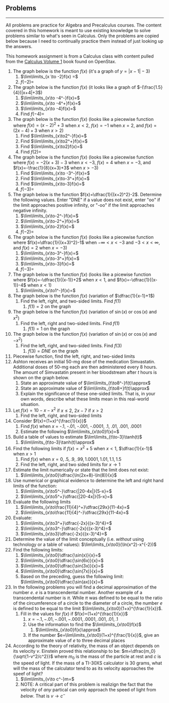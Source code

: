 ## Problems
---

All problems are practice for Algebra and Precalculus courses. The content covered in this homework is meant to use existing knowledge to solve problems similar to what's seen in Calculus. Only the problems are copied below because I need to continually practice them instead of just looking up the answers.

This homework assignment is from a Calculus class with content pulled from the [Calculus Volume 1](https://openstax.org/details/books/calculus-volume-1) book found on OpenStax.

1. The graph below is the function $f(x)$ (it's a graph of $y=|x-1|-3$)
	1. $\lim\limits_{x \to -2}f(x) =$
	2. $f(-2)=$
2. The graph below is the function $f(x)$ (it looks like a graph of $-(\frac{1.5}{4})|x+4|+3$)
	1. $\lim\limits_{x\to -4^-}f(x)=$
	2. $\lim\limits_{x\to -4^+}f(x)=$
	3. $\lim\limits_{x\to -4}f(x)=$
	4. Find $f(-4)=$
3. The graph below is the function $f(x)$ (looks like a piecewise function where $f(x)=(x-2)^2+3$ when $x<2$, $f(x)=-1$ when $x=2$, and $f(x)=(2x-4)+3$ when $x>2$)
	1. Find $\lim\limits_{x\to2^-}f(x)=$
	2. Find $\lim\limits_{x\to2^+}f(x)=$
	3. Find $\lim\limits_{x\to2}f(x)=$
	4. Find $f(2)=$
4. The graph below is the function $f(x)$ (looks like a piecewise function where $f(x)=-2(x+3)-3$ when $x<-3$, $f(x)=4$ when $x=-3$, and $f(x)=-\frac{1}{8}(x+3)+3$ when $x>-3$)
	1. Find $\lim\limits_{x\to -3^-}f(x)=$
	2. Find $\lim\limits_{x\to-3^+}f(x)=$
	3. Find $\lim\limits_{x\to-3}f(x)=$
	4. $f(-3)=$
5. The graph below is the function $f(x)=\dfrac{1}{(x+2)^2}-2$. Determine the following values. Enter "DNE" if a value does not exist, enter "oo" if the limit approaches positive infinity, or "-oo" if the limit approaches negative infinity.
	1. $\lim\limits_{x\to-2^-}f(x)=$
	2. $\lim\limits_{x\to-2^+}f(x)=$
	3. $\lim\limits_{x\to-2}f(x)=$
	4. $f(-2)=$
6. The graph below is the function $f(x)$ (looks like a piecewise function where $f(x)=\dfrac{1}{(x+3)^2}-1$ when $-\infty<x<-3$ and $-3<x<\infty$, and $f(x)=2$ when $x=-3$)
	1. $\lim\limits_{x\to-3^-}f(x)=$
	2. $\lim\limits_{x\to-3^+}f(x)=$
	3. $\lim\limits_{x\to-3}f(x)=$
	4. $f(-3)=$
7. The graph below is the function $f(x)$ (looks like a picewise function where $f(x)=-\dfrac{1}{(x-1)}+2$ when $x<1$, and $f(x)=-\dfrac{1}{(x-1)}-4$ when $x<1$)
	1. $\lim\limits_{x\to1^-}f(x)=$
8. The graph below is the function $f(x)$ (variation of $\dfrac{1}{x-1}+1$)
	1. Find the left, right, and two-sided limits. Find $f(1)$
		1. $f(1)=2$ on the graph
9. The graph below is the function $f(x)$ (variation of $\sin(x)$ or $\cos(x)$ and $x^2$)
	1. Find the left, right and two-sided limits. Find $f(1)$
		1. $f(1)=1$ on the graph
10. The graph below is the function $f(x)$ (variation of $\sin(x)$ or $\cos(x)$ and $-x^2$)
	1. Find the left, right, and two-sided limits. Find $f(3)$
		1. $f(3)=DNE$ on the graph
11. Piecewise function, find the left, right, and two-sided limits
12. Ashton receives an initial 50-mg dose of the medication Simvastatin. Additional doses of 50-mg each are then administered every 8 hours. The amount of Simvastatin present in her bloodstream after $t$ hours is shown on the graph below.
	1. State an approximate value of $\lim\limits_{t\to8^-}f(t)\approx$ 
	2. State an approximate value of $\lim\limits_{t\to8+}f(t)\approx$
	3. Explain the significance of these one-sided limits. That is, in your own words, describe what these limits mean in this real-world situation.
13. Let $f(x)=10-x-x^2$ if $x\le2$, $2x-7$ if $x>2$
	1. Find the left, right, and two-sided limits
14. Consider $f(x)=(1+x)^{\frac{1}{x}}$
	1. Find $f(x)$ when $x$ = -.1, -.01, -.001, -.0001, .1, .01, .001, .0001
	2. Estimate the following $\lim\limits_{x\to0}f(x)=$
15. Build a table of values to estimate $\lim\limits_{t\to-3}\tanh(t)$
	1. $\lim\limits_{t\to-3}\tanh(t)\approx$
16. Find the following limits if $f(x)=x^2+5$ when $x<1$, $\dfrac{1}{x-1}$ when $x>1$
	1. Find $f(x)$ when $x=0, .5, .9, .99, 1.0001, 1.01, 1.1, 1.5$
	2. Find the left, right, and two sided limits for $x\to1$
17. Estimate the limit numerically or state that the limit does not exist:
	1. $\lim\limits_{x\to0}\dfrac{\ln(2x+8)-\ln(8)}{x}$
18. Use numerical or graphical evidence to determine the left and right hand limits of the function:
	1. $\lim\limits_{x\to5^-}\dfrac{|20-4x|}{5-x}=$
	2. $\lim\limits_{x\to5^+}\dfrac{|20-4x|}{5-x}=$
19. Evaluate the following limits
	1. $\lim\limits_{x\to\frac{11}{4}^+}\dfrac{29x}{11-4x}=$
	2. $\lim\limits_{x\to\frac{11}{4}^-}\dfrac{29x}{11-4x}=$
20. Evaluate: 
	1. $\lim\limits_{x\to3^+}\dfrac{-2x}{(x-3)^4}=$
	2. $\lim\limits_{x\to3^-}\dfrac{-2x}{(x-3)^4}=$
	3. $\lim\limits_{x\to3}\dfrac{-2x}{(x-3)^4}=$
21. Determine the value of the limit conceptually (i.e. _without_ using technology or a table of values): $\lim\limits_{x\to0}(\ln(x^2)-x^{-2})$ 
22. Find the following limits:
	1. $\lim\limits_{x\to0}\dfrac{\sin(x)}{x}=$
	2. $\lim\limits_{x\to0}\dfrac{\sin(6x)}{x}=$
	3. $\lim\limits_{x\to0}\dfrac{\sin(3x)}{x}=$
	4. $\lim\limits_{x\to0}\dfrac{\sin(7x)}{x}=$
	5. Based on the preceding, guess the following limit: $\lim\limits_{x\to0}\dfrac{\sin(ax)}{x}=$
23. In the following problems you will find a decimal approximation of the number $e$. $e$ is a transcendental number. Another example of a transcendental number is $\pi$. While $\pi$ was defined to be equal to the ratio of the circumference of a circle to the diameter of a circle, the number $e$ is defined to be equal to the limit $\lim\limits_{x\to0}(1+x)^{\frac{1}{x}}$.
	1. Fill in the values for $f(x)$ if $f(x)=(1+x)^{\frac{1}{x}}$
		1. $x=-.1, -.01, -.001, -.0001, .0001, .001, .01, .1$
		2. Use the information to find the $\lim\limits_{x\to0}f(x)$
			1. $\lim\limits_{x\to0}f(x)\approx$
		3. If the number $e=\lim\limits_{x\to0}(1+x)^{\frac{1}{x}}$, give an approximate value of $e$ to three decimal places
24. According to the theory of relativity, the mass of an object depends on its velocity $v$. Einstein proved this relationship to be: $m=\dfrac{m_0}{\sqrt{1-v^2/c^2}}$ where $m_0$ is the mass of the particle at rest and $c$ is the speed of light. If the mass of a TI-30XS calculator is 30 grams, what will the mass of the calculator tend to as its velocity approaches the speef of light?
	1. $\lim\limits_{v\to c^-}m=$
	2. NOTE: A critical part of this problem is realizign the fact that the velocity of _any_ partical can only approach the speed of light from _below_. That is $v\to c^-$
